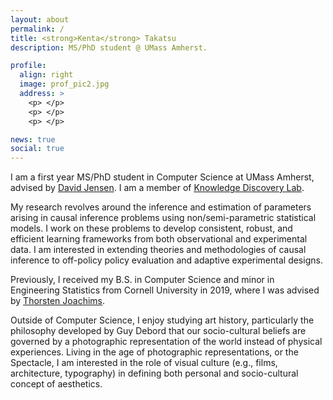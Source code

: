 ```yaml
---
layout: about
permalink: /
title: <strong>Kenta</strong> Takatsu
description: MS/PhD student @ UMass Amherst.

profile:
  align: right
  image: prof_pic2.jpg
  address: >
    <p> </p>
    <p> </p>
    <p> </p>

news: true
social: true
---
```


I am a first year MS/PhD student in Computer Science at UMass Amherst, 
advised by [David Jensen](https://groups.cs.umass.edu/jensen/). 
I am a member of [Knowledge Discovery Lab](https://groups.cs.umass.edu/kdl/).

My research revolves around the inference and estimation of parameters arising in causal inference problems using 
non/semi-parametric statistical models. I work on these problems to develop consistent, robust, 
and efficient learning frameworks from both observational and experimental data.
I am interested in extending theories and methodologies of causal inference to off-policy policy evaluation 
and adaptive experimental designs.  

Previously, I received my B.S. in Computer Science and minor in Engineering Statistics from Cornell University in 2019, 
where I was advised by [Thorsten Joachims](https://www.cs.cornell.edu/people/tj/).  

Outside of Computer Science, I enjoy studying art history, particularly the philosophy developed by Guy Debord 
that our socio-cultural beliefs are governed by a photographic representation of the world instead of physical experiences. 
Living in the age of photographic representations, or the Spectacle, I am interested in the role of visual culture 
(e.g., films, architecture, typography) in defining both personal and socio-cultural concept of aesthetics. 
